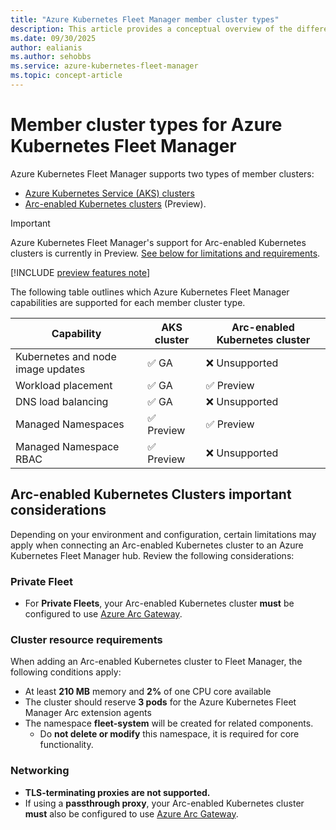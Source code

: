 ```yaml
---
title: "Azure Kubernetes Fleet Manager member cluster types"
description: This article provides a conceptual overview of the different types of member clusters supported in Azure Kubernetes Fleet Manager.
ms.date: 09/30/2025
author: ealianis
ms.author: sehobbs
ms.service: azure-kubernetes-fleet-manager
ms.topic: concept-article
---
```

    
# Member cluster types for Azure Kubernetes Fleet Manager

Azure Kubernetes Fleet Manager supports two types of member clusters:

- [Azure Kubernetes Service (AKS) clusters](/azure/aks/)
- [Arc-enabled Kubernetes clusters](/azure/azure-arc/kubernetes/overview) (Preview).

> [!IMPORTANT]
> Azure Kubernetes Fleet Manager's support for Arc-enabled Kubernetes clusters is currently in Preview. [See below for limitations and requirements](#arc-enabled-kubernetes-clusters-important-considerations).

[!INCLUDE [preview features note](./includes/preview/preview-callout-data-plane-beta.md)]

The following table outlines which Azure Kubernetes Fleet Manager capabilities are supported for each member cluster type.

| Capability | AKS cluster | Arc-enabled Kubernetes cluster |
|-----|----|-----------|
| Kubernetes and node image updates |✅ GA | ❌ Unsupported|
| Workload placement |✅ GA| ✅ Preview|
| DNS load balancing | ✅ GA| ❌ Unsupported|
| Managed Namespaces | ✅ Preview  | ✅ Preview  |
| Managed Namespace RBAC | ✅ Preview  | ❌ Unsupported  |

## Arc-enabled Kubernetes Clusters important considerations

Depending on your environment and configuration, certain limitations may apply when connecting an Arc-enabled Kubernetes cluster to an Azure Kubernetes Fleet Manager hub. Review the following considerations:

### Private Fleet

- For **Private Fleets**, your Arc-enabled Kubernetes cluster **must** be configured to use [Azure Arc Gateway](/azure/azure-arc/servers/arc-gateway).

### Cluster resource requirements

When adding an Arc-enabled Kubernetes cluster to Fleet Manager, the following conditions apply:
- At least **210 MB** memory and **2%** of one CPU core available
- The cluster should reserve **3 pods** for the Azure Kubernetes Fleet Manager Arc extension agents
- The namespace **fleet-system** will be created for related components.
  - Do **not delete or modify** this namespace, it is required for core functionality.

### Networking

- **TLS-terminating proxies are not supported.**  
- If using a **passthrough proxy**, your Arc-enabled Kubernetes cluster **must** also be configured to use [Azure Arc Gateway](/azure/azure-arc/servers/arc-gateway).